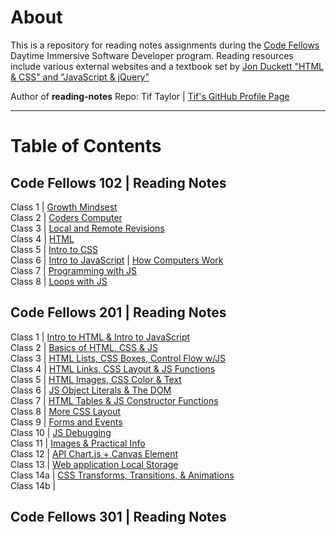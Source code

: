 # About
This is a repository for reading notes assignments during the [Code Fellows](https://www.codefellows.org/) Daytime Immersive Software Developer program. Reading resources include various external websites and a textbook set by [Jon Duckett "HTML & CSS" and "JavaScript & jQuery"](https://www.amazon.com/dp/1118907442/ref=cm_sw_em_r_mt_dp_U_X77.EbAN2ACE2)

Author of **reading-notes** Repo: Tif Taylor  \| [Tif's GitHub Profile Page](https://github.com/tiftaylor)

---

# Table of Contents

## Code Fellows 102 | Reading Notes
Class 1 \| [Growth Mindsest](growth-mindset.md)  
Class 2 \| [Coders Computer](coders-computer.md)  
Class 3 \| [Local and Remote Revisions](git-intro.md)   
Class 4 \| [HTML](html-structure.md)   
Class 5 \| [Intro to CSS](css-intro.md)   
Class 6 \| [Intro to JavaScript](js-intro.md) \| [How Computers Work](computers.md)     
Class 7 \| [Programming with JS](moreJS.md)   
Class 8 \| [Loops with JS](loops.md)  

## Code Fellows 201 | Reading Notes
Class 1 \| [Intro to HTML & Intro to JavaScript](class-01.md)   
Class 2 \| [Basics of HTML, CSS & JS](class-02.md)   
Class 3 \| [HTML Lists, CSS Boxes, Control Flow w/JS](class-03.md)    
Class 4 \| [HTML Links, CSS Layout & JS Functions](class-04.md)     
Class 5 \| [HTML Images, CSS Color & Text](class-05.md)   
Class 6 \| [JS Object Literals & The DOM](class-06.md)   
Class 7 \| [HTML Tables & JS Constructor Functions](class-07.md)   
Class 8 \| [More CSS Layout](class-08.md)   
Class 9 \| [Forms and Events](class-09.md)   
Class 10 \| [JS Debugging](class-10.md)   
Class 11 \| [Images & Practical Info](class-11.md)  
Class 12 \| [API Chart.js + Canvas Element](class-12.md)   
Class 13 \| [Web application Local Storage](class-13.md)   
Class 14a \| [CSS Transforms, Transitions, & Animations](class-14a.md)    
Class 14b \|  

## Code Fellows 301 | Reading Notes


